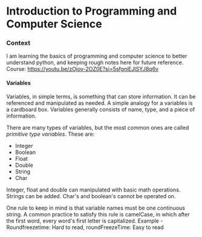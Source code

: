 # Introduction to Programming and Computer Science

### Context

I am learning the basics of programming and computer science to better understand python, and keeping rough notes here for future reference.
Course: https://youtu.be/zOjov-2OZ0E?si=5sfgniEJlSYJ8q6v


#### Variables

Variables, in simple terms, is something that can store information. It can be referenced and manipulated as needed. A simple analogy for a variables is a cardboard box. Variables generally consists of name, type, and a piece of information.

There are many types of variables, but the most common ones are called _primitive type variables_. These are:
* Integer
* Boolean
* Float
* Double
* String
* Char

Integer, float and double can manipulated with basic math operations. Strings can be added.  Char's and boolean's cannot be operated on.

One rule to keep in mind is that variable names must be one continuous string. A common practice to satisfy this rule is camelCase, in which after the first word, every word's first letter is capitalized. Example - Roundfreezetime: Hard to read, roundFreezeTime: Easy to read

